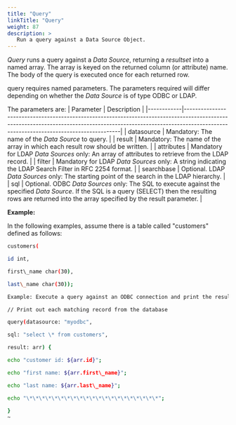 ```yaml
---
title: "Query"
linkTitle: "Query"
weight: 87  
description: >
   Run a query against a Data Source Object. 
---
```



_Query_ runs a query against a _Data Source_, returning a _resultset_ into a named array. The array is keyed on the returned column (or attribute) name. The body of the query is executed once for each returned row.

query requires named parameters. The parameters required will differ depending on whether the _Data Source_ is of type ODBC or LDAP.

The parameters are:
| Parameter  | Description                                                                                                                                                                                                       |
|------------|-------------------------------------------------------------------------------------------------------------------------------------------------------------------------------------------------------------------|
| datasource | Mandatory: The name of the _Data Source_ to query.                                                                                                                                                                |
| result     | Mandatory: The name of the array in which each result row should be written.                                                                                                                                      |
| attributes | Mandatory for LDAP _Data Sources_ only: An array of attributes to retrieve from the LDAP record.                                                                                                                  |
| filter     | Mandatory for LDAP _Data Sources_ only: A string indicating the LDAP Search Filter in RFC 2254 format.                                                                                                            |
| searchbase | Optional. LDAP _Data Sources_ only: The starting point of the search in the LDAP hierarchy.                                                                                                                       |
| sql        | Optional. ODBC _Data Sources_ only: The SQL to execute against the specified _Data Source_. If the SQL is a query (SELECT) then the resulting rows are returned into the array specified by the result parameter. |

**Example:**

In the following examples, assume there is a table called "customers" defined as follows:

```bash
customers(

id int,

first\_name char(30),

last\_name char(30));

Example: Execute a query against an ODBC connection and print the results:

// Print out each matching record from the database

query(datasource: "myodbc",

sql: "select \* from customers",

result: arr) {

echo "customer id: ${arr.id}";

echo "first name: ${arr.first\_name}";

echo "last name: ${arr.last\_name}";

echo "\*\*\*\*\*\*\*\*\*\*\*\*\*\*\*\*\*\*\*\*\*";

}
~
